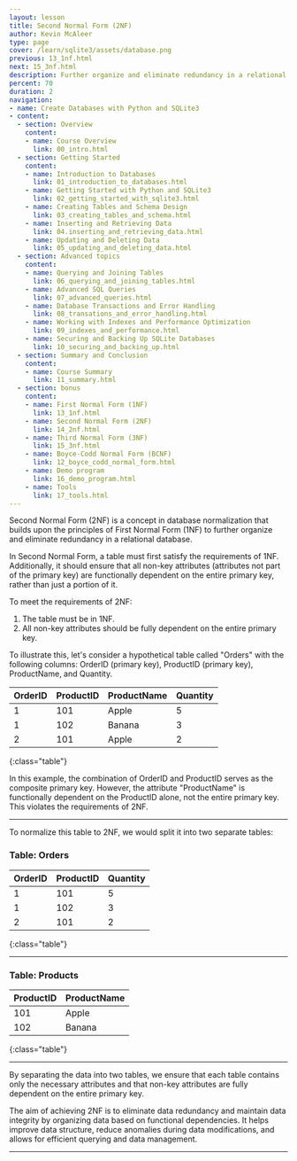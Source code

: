 ```yaml
---
layout: lesson
title: Second Normal Form (2NF)
author: Kevin McAleer
type: page
cover: /learn/sqlite3/assets/database.png
previous: 13_1nf.html
next: 15_3nf.html
description: Further organize and eliminate redundancy in a relational database
percent: 70
duration: 2
navigation:
- name: Create Databases with Python and SQLite3
- content:
  - section: Overview
    content:
    - name: Course Overview
      link: 00_intro.html
  - section: Getting Started
    content:
    - name: Introduction to Databases
      link: 01_introduction_to_databases.html
    - name: Getting Started with Python and SQLite3
      link: 02_getting_started_with_sqlite3.html
    - name: Creating Tables and Schema Design
      link: 03_creating_tables_and_schema.html
    - name: Inserting and Retrieving Data
      link: 04.inserting_and_retrieving_data.html
    - name: Updating and Deleting Data
      link: 05_updating_and_deleting_data.html
  - section: Advanced topics
    content:
    - name: Querying and Joining Tables
      link: 06_querying_and_joining_tables.html
    - name: Advanced SQL Queries
      link: 07_advanced_queries.html
    - name: Database Transactions and Error Handling
      link: 08_transations_and_error_handling.html
    - name: Working with Indexes and Performance Optimization
      link: 09_indexes_and_performance.html
    - name: Securing and Backing Up SQLite Databases
      link: 10_securing_and_backing_up.html
  - section: Summary and Conclusion
    content:
    - name: Course Summary
      link: 11_summary.html
  - section: bonus
    content:
    - name: First Normal Form (1NF)
      link: 13_1nf.html
    - name: Second Normal Form (2NF)
      link: 14_2nf.html
    - name: Third Normal Form (3NF)
      link: 15_3nf.html
    - name: Boyce-Codd Normal Form (BCNF)
      link: 12_boyce_codd_normal_form.html
    - name: Demo program
      link: 16_demo_program.html
    - name: Tools
      link: 17_tools.html
---
```



Second Normal Form (2NF) is a concept in database normalization that builds upon the principles of First Normal Form (1NF) to further organize and eliminate redundancy in a relational database.

In Second Normal Form, a table must first satisfy the requirements of 1NF. Additionally, it should ensure that all non-key attributes (attributes not part of the primary key) are functionally dependent on the entire primary key, rather than just a portion of it.

To meet the requirements of 2NF:

1. The table must be in 1NF.
2. All non-key attributes should be fully dependent on the entire primary key.

To illustrate this, let's consider a hypothetical table called "Orders" with the following columns: OrderID (primary key), ProductID (primary key), ProductName, and Quantity.

| OrderID | ProductID | ProductName | Quantity |
|---------|-----------|-------------|----------|
| 1       | 101       | Apple       | 5        |
| 1       | 102       | Banana      | 3        |
| 2       | 101       | Apple       | 2        |
{:class="table"}

In this example, the combination of OrderID and ProductID serves as the composite primary key. However, the attribute "ProductName" is functionally dependent on the ProductID alone, not the entire primary key. This violates the requirements of 2NF.

---

To normalize this table to 2NF, we would split it into two separate tables:

### Table: Orders

| OrderID | ProductID | Quantity |
|---------|-----------|----------|
| 1       | 101       | 5        |
| 1       | 102       | 3        |
| 2       | 101       | 2        |
{:class="table"}

---

### Table: Products

| ProductID | ProductName |
|-----------|-------------|
| 101       | Apple       |
| 102       | Banana      |
{:class="table"}

---

By separating the data into two tables, we ensure that each table contains only the necessary attributes and that non-key attributes are fully dependent on the entire primary key.

The aim of achieving 2NF is to eliminate data redundancy and maintain data integrity by organizing data based on functional dependencies. It helps improve data structure, reduce anomalies during data modifications, and allows for efficient querying and data management.

---
